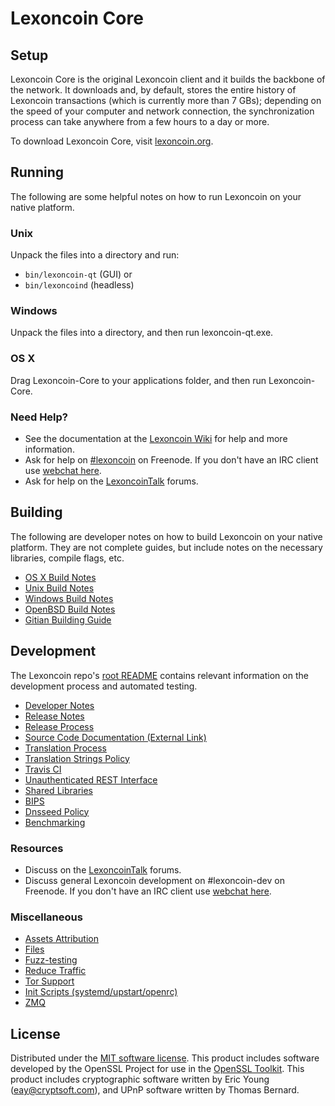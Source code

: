 Lexoncoin Core
=============

Setup
---------------------
Lexoncoin Core is the original Lexoncoin client and it builds the backbone of the network. It downloads and, by default, stores the entire history of Lexoncoin transactions (which is currently more than 7 GBs); depending on the speed of your computer and network connection, the synchronization process can take anywhere from a few hours to a day or more.

To download Lexoncoin Core, visit [lexoncoin.org](https://lexoncoin.org).

Running
---------------------
The following are some helpful notes on how to run Lexoncoin on your native platform.

### Unix

Unpack the files into a directory and run:

- `bin/lexoncoin-qt` (GUI) or
- `bin/lexoncoind` (headless)

### Windows

Unpack the files into a directory, and then run lexoncoin-qt.exe.

### OS X

Drag Lexoncoin-Core to your applications folder, and then run Lexoncoin-Core.

### Need Help?

* See the documentation at the [Lexoncoin Wiki](https://lexoncoin.info/)
for help and more information.
* Ask for help on [#lexoncoin](http://webchat.freenode.net?channels=lexoncoin) on Freenode. If you don't have an IRC client use [webchat here](http://webchat.freenode.net?channels=lexoncoin).
* Ask for help on the [LexoncoinTalk](https://lexoncointalk.io/) forums.

Building
---------------------
The following are developer notes on how to build Lexoncoin on your native platform. They are not complete guides, but include notes on the necessary libraries, compile flags, etc.

- [OS X Build Notes](build-osx.md)
- [Unix Build Notes](build-unix.md)
- [Windows Build Notes](build-windows.md)
- [OpenBSD Build Notes](build-openbsd.md)
- [Gitian Building Guide](gitian-building.md)

Development
---------------------
The Lexoncoin repo's [root README](/README.md) contains relevant information on the development process and automated testing.

- [Developer Notes](developer-notes.md)
- [Release Notes](release-notes.md)
- [Release Process](release-process.md)
- [Source Code Documentation (External Link)](https://dev.visucore.com/lexoncoin/doxygen/)
- [Translation Process](translation_process.md)
- [Translation Strings Policy](translation_strings_policy.md)
- [Travis CI](travis-ci.md)
- [Unauthenticated REST Interface](REST-interface.md)
- [Shared Libraries](shared-libraries.md)
- [BIPS](bips.md)
- [Dnsseed Policy](dnsseed-policy.md)
- [Benchmarking](benchmarking.md)

### Resources
* Discuss on the [LexoncoinTalk](https://lexoncointalk.io/) forums.
* Discuss general Lexoncoin development on #lexoncoin-dev on Freenode. If you don't have an IRC client use [webchat here](http://webchat.freenode.net/?channels=lexoncoin-dev).

### Miscellaneous
- [Assets Attribution](assets-attribution.md)
- [Files](files.md)
- [Fuzz-testing](fuzzing.md)
- [Reduce Traffic](reduce-traffic.md)
- [Tor Support](tor.md)
- [Init Scripts (systemd/upstart/openrc)](init.md)
- [ZMQ](zmq.md)

License
---------------------
Distributed under the [MIT software license](/COPYING).
This product includes software developed by the OpenSSL Project for use in the [OpenSSL Toolkit](https://www.openssl.org/). This product includes
cryptographic software written by Eric Young ([eay@cryptsoft.com](mailto:eay@cryptsoft.com)), and UPnP software written by Thomas Bernard.
